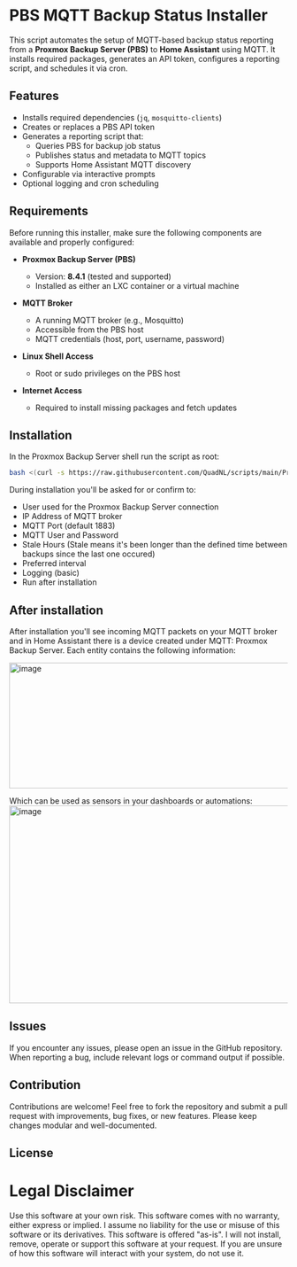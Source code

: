 # PBS MQTT Backup Status Installer

This script automates the setup of MQTT-based backup status reporting from a **Proxmox Backup Server (PBS)** to **Home Assistant** using MQTT. It installs required packages, generates an API token, configures a reporting script, and schedules it via cron.

## Features
- Installs required dependencies (`jq`, `mosquitto-clients`)
- Creates or replaces a PBS API token
- Generates a reporting script that:
  - Queries PBS for backup job status
  - Publishes status and metadata to MQTT topics
  - Supports Home Assistant MQTT discovery
- Configurable via interactive prompts
- Optional logging and cron scheduling

## Requirements

Before running this installer, make sure the following components are available and properly configured:

- **Proxmox Backup Server (PBS)**  
  - Version: **8.4.1** (tested and supported)
  - Installed as either an LXC container or a virtual machine

- **MQTT Broker**  
  - A running MQTT broker (e.g., Mosquitto)
  - Accessible from the PBS host
  - MQTT credentials (host, port, username, password)

- **Linux Shell Access**  
  - Root or sudo privileges on the PBS host

- **Internet Access**  
  - Required to install missing packages and fetch updates

## Installation

In the Proxmox Backup Server shell run the script as root:

```bash
bash <(curl -s https://raw.githubusercontent.com/QuadNL/scripts/main/Proxmox%20Backup%20Server%20to%20MQTT/install_pbs_mqtt.sh)
```

During installation you'll be asked for or confirm to:
  - User used for the Proxmox Backup Server connection
  - IP Address of MQTT broker
  - MQTT Port (default 1883)
  - MQTT User and Password
  - Stale Hours (Stale means it's been longer than the defined time between backups since the last one occured)
  - Preferred interval
  - Logging (basic)
  - Run after installation

## After installation
After installation you'll see incoming MQTT packets on your MQTT broker and in Home Assistant there is a device created under MQTT: Proxmox Backup Server.
Each entity contains the following information:

<img width="1256" height="227" alt="image" src="https://github.com/user-attachments/assets/e1c3e75d-8624-4ed6-b8a3-e20c1cfc2a8b" />

Which can be used as sensors in your dashboards or automations:
<img width="797" height="357" alt="image" src="https://github.com/user-attachments/assets/fd50484e-c094-490d-93bb-996869208ba1" />


## Issues
If you encounter any issues, please open an issue in the GitHub repository. When reporting a bug, include relevant logs or command output if possible.

## Contribution
Contributions are welcome! Feel free to fork the repository and submit a pull request with improvements, bug fixes, or new features. Please keep changes modular and well-documented.

## License

# Legal Disclaimer
Use this software at your own risk. This software comes with no warranty, either express or implied.
I assume no liability for the use or misuse of this software or its derivatives.
This software is offered "as-is". I will not install, remove, operate or support this software at your request.
If you are unsure of how this software will interact with your system, do not use it.
